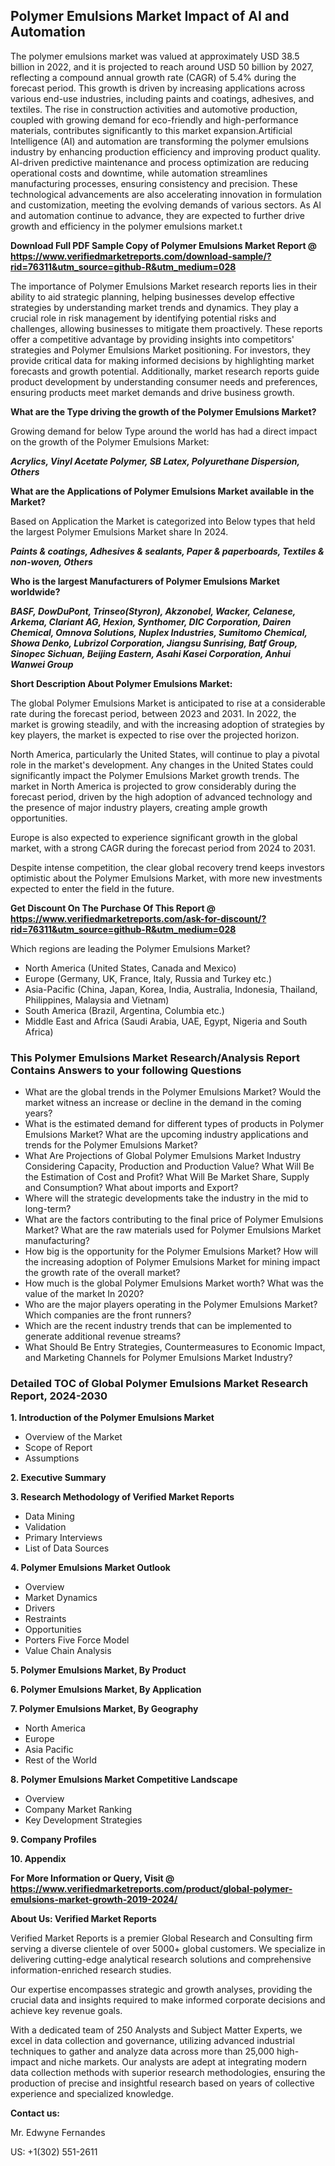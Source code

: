 <h2>Polymer Emulsions Market Impact of AI and Automation</h2>The polymer emulsions market was valued at approximately USD 38.5 billion in 2022, and it is projected to reach around USD 50 billion by 2027, reflecting a compound annual growth rate (CAGR) of 5.4% during the forecast period. This growth is driven by increasing applications across various end-use industries, including paints and coatings, adhesives, and textiles. The rise in construction activities and automotive production, coupled with growing demand for eco-friendly and high-performance materials, contributes significantly to this market expansion.Artificial Intelligence (AI) and automation are transforming the polymer emulsions industry by enhancing production efficiency and improving product quality. AI-driven predictive maintenance and process optimization are reducing operational costs and downtime, while automation streamlines manufacturing processes, ensuring consistency and precision. These technological advancements are also accelerating innovation in formulation and customization, meeting the evolving demands of various sectors. As AI and automation continue to advance, they are expected to further drive growth and efficiency in the polymer emulsions market.t</p><p id="" class=""><strong>Download Full PDF Sample Copy of Polymer Emulsions Market Report @ <a href="https://www.verifiedmarketreports.com/download-sample/?rid=76311&utm_source=github-R&utm_medium=028" target="_blank">https://www.verifiedmarketreports.com/download-sample/?rid=76311&utm_source=github-R&utm_medium=028</a></strong></p><p>The importance of&nbsp;Polymer Emulsions Market research reports lies in their ability to aid strategic planning, helping businesses develop effective strategies by understanding market trends and dynamics. They play a crucial role in risk management by identifying potential risks and challenges, allowing businesses to mitigate them proactively. These reports offer a competitive advantage by providing insights into competitors' strategies and Polymer Emulsions Market positioning. For investors, they provide critical data for making informed decisions by highlighting market forecasts and growth potential. Additionally, market research reports guide product development by understanding consumer needs and preferences, ensuring products meet market demands and drive business growth.</p><p><strong>What are the&nbsp;Type driving the growth of the Polymer Emulsions Market?</strong></p><p id="" class="">Growing demand for below Type around the world has had a direct impact on the growth of the Polymer Emulsions Market:</p><em><strong>Acrylics, Vinyl Acetate Polymer, SB Latex, Polyurethane Dispersion, Others</strong></em></p><strong>What are the&nbsp;Applications&nbsp;of Polymer Emulsions Market available in the Market?</strong></p><p id="" class="">Based on Application the Market is categorized into Below types that held the largest Polymer Emulsions Market share In 2024.</p><em><strong>Paints & coatings, Adhesives & sealants, Paper & paperboards, Textiles & non-woven, Others</strong></em></p><strong>Who is the largest Manufacturers of Polymer Emulsions Market worldwide?</strong></p><p><em><strong>BASF, DowDuPont, Trinseo(Styron), Akzonobel, Wacker, Celanese, Arkema, Clariant AG, Hexion, Synthomer, DIC Corporation, Dairen Chemical, Omnova Solutions, Nuplex Industries, Sumitomo Chemical, Showa Denko, Lubrizol Corporation, Jiangsu Sunrising, Batf Group, Sinopec Sichuan, Beijing Eastern, Asahi Kasei Corporation, Anhui Wanwei Group</strong></em></p><p id="" class=""><strong>Short Description About Polymer Emulsions Market:</strong></p><p>The global Polymer Emulsions Market is anticipated to rise at a considerable rate during the forecast period, between 2023 and 2031. In 2022, the market is growing steadily, and with the increasing adoption of strategies by key players, the market is expected to rise over the projected horizon.</p><p>North America, particularly the United States, will continue to play a pivotal role in the market's development. Any changes in the United States could significantly impact the Polymer Emulsions Market growth trends. The market in North America is projected to grow considerably during the forecast period, driven by the high adoption of advanced technology and the presence of major industry players, creating ample growth opportunities.</p><p>Europe is also expected to experience significant growth in the global market, with a strong CAGR during the forecast period from 2024 to 2031.</p><p>Despite intense competition, the clear global recovery trend keeps investors optimistic about the Polymer Emulsions Market, with more new investments expected to enter the field in the future.</p><p id="" class=""><strong>Get Discount On The Purchase Of This Report @ <a href="https://www.verifiedmarketreports.com/ask-for-discount/?rid=76311&utm_source=github-R&utm_medium=028" target="_blank">https://www.verifiedmarketreports.com/ask-for-discount/?rid=76311&utm_source=github-R&utm_medium=028</a></strong></p>Which regions are leading the Polymer Emulsions Market?</p><ul><li>North America (United States, Canada and Mexico)</li><li>Europe (Germany, UK, France, Italy, Russia and Turkey etc.)</li><li>Asia-Pacific (China, Japan, Korea, India, Australia, Indonesia, Thailand, Philippines, Malaysia and Vietnam)</li><li>South America (Brazil, Argentina, Columbia etc.)</li><li>Middle East and Africa (Saudi Arabia, UAE, Egypt, Nigeria and South Africa)</li></ul><h3 id="" class="">This Polymer Emulsions Market Research/Analysis Report Contains Answers to your following Questions</h3><ul><li>What are the global trends in the Polymer Emulsions Market? Would the market witness an increase or decline in the demand in the coming years?</li><li>What is the estimated demand for different types of products in Polymer Emulsions Market? What are the upcoming industry applications and trends for the Polymer Emulsions Market?</li><li>What Are Projections of Global Polymer Emulsions Market Industry Considering Capacity, Production and Production Value? What Will Be the Estimation of Cost and Profit? What Will Be Market Share, Supply and Consumption? What about imports and Export?</li><li>Where will the strategic developments take the industry in the mid to long-term?</li><li>What are the factors contributing to the final price of Polymer Emulsions Market? What are the raw materials used for Polymer Emulsions Market manufacturing?</li><li>How big is the opportunity for the Polymer Emulsions Market? How will the increasing adoption of Polymer Emulsions Market for mining impact the growth rate of the overall market?</li><li>How much is the global Polymer Emulsions Market worth? What was the value of the market In 2020?</li><li>Who are the major players operating in the Polymer Emulsions Market? Which companies are the front runners?</li><li>Which are the recent industry trends that can be implemented to generate additional revenue streams?</li><li>What Should Be Entry Strategies, Countermeasures to Economic Impact, and Marketing Channels for Polymer Emulsions Market Industry?</li></ul><h3 id="" class="">Detailed TOC of Global Polymer Emulsions Market Research Report, 2024-2030</h3><p id="" class=""><strong>1. Introduction of the Polymer Emulsions Market</strong></p><ul><li>Overview of the Market</li><li>Scope of Report</li><li>Assumptions</li></ul><p id="" class=""><strong>2. Executive Summary</strong></p><p id="" class=""><strong>3. Research Methodology of Verified Market Reports</strong></p><ul><li>Data Mining</li><li>Validation</li><li>Primary Interviews</li><li>List of Data Sources</li></ul><p id="" class=""><strong>4. Polymer Emulsions Market Outlook</strong></p><ul><li>Overview</li><li>Market Dynamics</li><li>Drivers</li><li>Restraints</li><li>Opportunities</li><li>Porters Five Force Model</li><li>Value Chain Analysis</li></ul><p id="" class=""><strong>5. Polymer Emulsions Market, By Product</strong></p><p id="" class=""><strong>6. Polymer Emulsions Market, By Application</strong></p><p id="" class=""><strong>7. Polymer Emulsions Market, By Geography</strong></p><ul><li>North America</li><li>Europe</li><li>Asia Pacific</li><li>Rest of the World</li></ul><p id="" class=""><strong>8. Polymer Emulsions Market Competitive Landscape</strong></p><ul><li>Overview</li><li>Company Market Ranking</li><li>Key Development Strategies</li></ul><p id="" class=""><strong>9. Company Profiles</strong></p><p id="" class=""><strong>10. Appendix</strong></p><p id="" class=""><strong>For More Information or Query, Visit @ <a href="https://www.verifiedmarketreports.com/product/global-polymer-emulsions-market-growth-2019-2024/" target="_blank">https://www.verifiedmarketreports.com/product/global-polymer-emulsions-market-growth-2019-2024/</a></strong></p><p id="" class=""><strong>About Us: Verified Market Reports</strong></p><p id="" class="">Verified Market Reports is a premier Global Research and Consulting firm serving a diverse clientele of over 5000+ global customers. We specialize in delivering cutting-edge analytical research solutions and comprehensive information-enriched research studies.</p><p id="" class="">Our expertise encompasses strategic and growth analyses, providing the crucial data and insights required to make informed corporate decisions and achieve key revenue goals.</p><p id="" class="">With a dedicated team of 250 Analysts and Subject Matter Experts, we excel in data collection and governance, utilizing advanced industrial techniques to gather and analyze data across more than 25,000 high-impact and niche markets. Our analysts are adept at integrating modern data collection methods with superior research methodologies, ensuring the production of precise and insightful research based on years of collective experience and specialized knowledge.</p><p id="" class=""><strong>Contact us:</strong></p><p id="" class="">Mr. Edwyne Fernandes</p><p id="" class="">US: +1(302) 551-2611</p>
